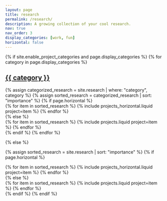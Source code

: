 ```yaml
---
layout: page
title: research
permalink: /research/
description: A growing collection of your cool research.
nav: true
nav_order: 3
display_categories: [work, fun]
horizontal: false
---
```


<!-- pages/research.md -->
<div class="research">
{% if site.enable_project_categories and page.display_categories %}
  <!-- Display categorized research -->
  {% for category in page.display_categories %}
  <a id="{{ category }}" href=".#{{ category }}">
    <h2 class="category">{{ category }}</h2>
  </a>
  {% assign categorized_research = site.research | where: "category", category %}
  {% assign sorted_research = categorized_research | sort: "importance" %}
  <!-- Generate cards for each research item -->
  {% if page.horizontal %}
  <div class="container">
    <div class="row row-cols-1 row-cols-md-2">
    {% for item in sorted_research %}
      {% include projects_horizontal.liquid project=item %}
    {% endfor %}
    </div>
  </div>
  {% else %}
  <div class="row row-cols-1 row-cols-md-3">
    {% for item in sorted_research %}
      {% include projects.liquid project=item %}
    {% endfor %}
  </div>
  {% endif %}
  {% endfor %}

{% else %}

<!-- Display research without categories -->
{% assign sorted_research = site.research | sort: "importance" %}
{% if page.horizontal %}
  <div class="container">
    <div class="row row-cols-1 row-cols-md-2">
    {% for item in sorted_research %}
      {% include projects_horizontal.liquid project=item %}
    {% endfor %}
    </div>
  </div>
{% else %}
  <div class="row row-cols-1 row-cols-md-3">
    {% for item in sorted_research %}
      {% include projects.liquid project=item %}
    {% endfor %}
  </div>
{% endif %}
{% endif %}
</div>
